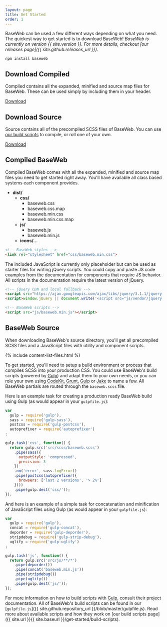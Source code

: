 ```yaml
---
layout: page
title: Get Started
order: 1
---
```


BaseWeb can be used a few different ways depending on what you need. The quickest way to get started is to download BaseWeb! *BaseWeb is currently on version {{ site.version }}. For more details, checkout [our releases page]({{ site.github.releases_url }}).*

<pre class="highlight"><code><span class="editor-prefixed">npm install baseweb</span></code></pre>

<div class="widget-wrap widget-wrap-downloads">
  <div class="widget card widget-download">
    <h2>Download Compiled</h2>
    <p>Compiled contains all the expanded, minified and source map files for BaseWeb. These can be used simply by including them in your header.</p>
    <p><a href="{{ site.github.repository_url }}/tree/master/dist" class="button primary">Download</a></p>
  </div>
  <div class="widget card widget-download">
    <h2>Download Source</h2>
    <p>Source contains all of the precompiled SCSS files of BaseWeb. You can use <a href="{{ site.url }}{{ site.baseurl }}/get-started/build-scripts">our build scripts</a> to compile, or roll one of your own.</p>
    <p><a href="{{ site.github.repository_url }}/tree/master/src" class="button primary">Download</a></p>
  </div>
</div>

## Compiled BaseWeb

Compiled BaseWeb comes with all the expanded, minified and source map files you need to get started right away. You'll have available all class based systems each component provides.

<div class="widget fill">
  <ul class="list-ascii">
    <li>
      <strong>dist/</strong>
      <ul>
        <li>
          <strong>css/</strong>
          <ul>
            <li>baseweb.css</li>
            <li>baseweb.css.map</li>
            <li>baseweb.min.css</li>
            <li>baseweb.min.css.map</li>
          </ul>
        </li>
        <li>
          <strong>js/</strong>
          <ul>
            <li>baseweb.js</li>
            <li>baseweb.min.js</li>
          </ul>
        </li>
        <li>
          <strong>icons/...</strong>
        </li>
      </ul>
    </li>
  </ul>
</div>

```html
<!-- BaseWeb styles -->
<link rel="stylesheet" href="css/baseweb.min.css">
```

The included JavaScript is currently only placeholder but can be used as starter files for writing jQuery scripts. You could copy and paste JS code examples from the documentation for components that require JS behavior. All scripts in the documentation require the latest version of jQuery.

```html
<!-- jQuery CDN and local fallback -->
<script src="https://ajax.googleapis.com/ajax/libs/jquery/3.1.1/jquery.min.js"></script>
<script>window.jQuery || document.write('<script src="js/vendor/jquery.min.js"><\/script>')</script>

<!-- BaseWeb scripts -->
<script src="js/baseweb.min.js"></script>
```

## BaseWeb Source

When downloading BaseWeb's source directory, you'll get all precompiled SCSS files and a JavaScript files with utility and component scripts.

<div class="widget fill">
  {% include content-list-files.html %}
</div>

To get started, you'll need to setup a build environment or process that compiles SCSS into your production CSS. You could use BaseWeb's build scripts (powered by [Gulp](http://gulpjs.com/)) and adapt them to your own needs, or you can role your own using [CodeKit](https://incident57.com/codekit/), [Grunt](http://gruntjs.com/), [Gulp](http://gulpjs.com/) or [Jake](http://jakejs.com/) to name a few. All BaseWeb partials are routed through the `baseweb.scss` file.

Here is an example task for creating a production ready BaseWeb build using Gulp (as would appear in your `gulpfile.js`):

```js
var
  gulp = require('gulp'),
  sass = require('gulp-sass'),
  postcss = require('gulp-postcss'),
  autoprefixer = require('autoprefixer')
;

gulp.task('css', function() {
  return gulp.src('src/scss/baseweb.scss')
    .pipe(sass({
      outputStyle: 'compressed',
      precision: 3
    })
    .on('error', sass.logError))
    .pipe(postcss(autoprefixer({
      browsers: ['last 2 versions', '> 2%']
    })))
    .pipe(gulp.dest('css/'));
});
```

And here is an example of a simple task for concatenation and minification of JavaScript files using Gulp (as would appear in your `gulpfile.js`):

```js
var
  gulp = require('gulp'),
  concat = require('gulp-concat'),
  deporder = require('gulp-deporder'),
  stripdebug = require('gulp-strip-debug'),
  uglify = require('gulp-uglify')
;

gulp.task('js', function() {
  return gulp.src('src/js/**/*')
    .pipe(deporder())
    .pipe(concat('baseweb.min.js'))
    .pipe(stripdebug())
    .pipe(uglify())
    .pipe(gulp.dest('js/'));
});
```

For more information on how to build scripts with [Gulp](http://gulpjs.com/), consult their project documentation. All of BaseWeb's build scripts can be found in our [`gulpfile.js`]({{ site.github.repository_url }}/blob/master/gulpfile.js). Read more about available scripts and how they work on [our build scripts page]({{ site.url }}{{ site.baseurl }}/get-started/build-scripts).
